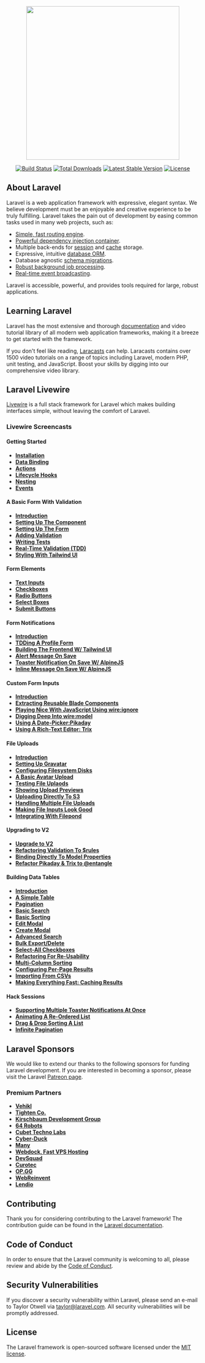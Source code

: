 <p align="center"><a href="https://laravel.com" target="_blank"><img src="https://raw.githubusercontent.com/laravel/art/master/logo-lockup/5%20SVG/2%20CMYK/1%20Full%20Color/laravel-logolockup-cmyk-red.svg" width="400"></a></p>

<p align="center">
<a href="https://travis-ci.org/laravel/framework"><img src="https://travis-ci.org/laravel/framework.svg" alt="Build Status"></a>
<a href="https://packagist.org/packages/laravel/framework"><img src="https://img.shields.io/packagist/dt/laravel/framework" alt="Total Downloads"></a>
<a href="https://packagist.org/packages/laravel/framework"><img src="https://img.shields.io/packagist/v/laravel/framework" alt="Latest Stable Version"></a>
<a href="https://packagist.org/packages/laravel/framework"><img src="https://img.shields.io/packagist/l/laravel/framework" alt="License"></a>
</p>

## About Laravel

Laravel is a web application framework with expressive, elegant syntax. We believe development must be an enjoyable and creative experience to be truly fulfilling. Laravel takes the pain out of development by easing common tasks used in many web projects, such as:

- [Simple, fast routing engine](https://laravel.com/docs/routing).
- [Powerful dependency injection container](https://laravel.com/docs/container).
- Multiple back-ends for [session](https://laravel.com/docs/session) and [cache](https://laravel.com/docs/cache) storage.
- Expressive, intuitive [database ORM](https://laravel.com/docs/eloquent).
- Database agnostic [schema migrations](https://laravel.com/docs/migrations).
- [Robust background job processing](https://laravel.com/docs/queues).
- [Real-time event broadcasting](https://laravel.com/docs/broadcasting).

Laravel is accessible, powerful, and provides tools required for large, robust applications.

## Learning Laravel

Laravel has the most extensive and thorough [documentation](https://laravel.com/docs) and video tutorial library of all modern web application frameworks, making it a breeze to get started with the framework.

If you don't feel like reading, [Laracasts](https://laracasts.com) can help. Laracasts contains over 1500 video tutorials on a range of topics including Laravel, modern PHP, unit testing, and JavaScript. Boost your skills by digging into our comprehensive video library.

## Laravel Livewire

[Livewire](https://laravel-livewire.com/) is a full stack framework for Laravel which makes building interfaces simple, without leaving the comfort of Laravel.

### Livewire Screencasts

#### Getting Started

- **[Installation](https://laravel-livewire.com/screencasts/installation)**
- **[Data Binding](https://laravel-livewire.com/screencasts/data-binding)**
- **[Actions](https://laravel-livewire.com/screencasts/actions)**
- **[Lifecycle Hooks](https://laravel-livewire.com/screencasts/hooks)**
- **[Nesting](https://laravel-livewire.com/screencasts/nesting)**
- **[Events](https://laravel-livewire.com/screencasts/events)**

#### A Basic Form With Validation

- **[Introduction](https://laravel-livewire.com/screencasts/s1-introduction)**
- **[Setting Up The Component](https://laravel-livewire.com/screencasts/s1-setting-up-the-component)**
- **[Setting Up The Form](https://laravel-livewire.com/screencasts/s1-setting-up-the-form)**
- **[Adding Validation](https://laravel-livewire.com/screencasts/s1-adding-validation)**
- **[Writing Tests](https://laravel-livewire.com/screencasts/s1-writing-tests)**
- **[Real-Time Validation (TDD)](https://laravel-livewire.com/screencasts/s1-real-time-validation)**
- **[Styling With Tailwind UI](https://laravel-livewire.com/screencasts/s1-styling)**

#### Form Elements

- **[Text Inputs](https://laravel-livewire.com/screencasts/form-inputs-text)**
- **[Checkboxes](https://laravel-livewire.com/screencasts/form-checkboxes)**
- **[Radio Buttons](https://laravel-livewire.com/screencasts/form-radios)**
- **[Select Boxes](https://laravel-livewire.com/screencasts/form-selects)**
- **[Submit Buttons](https://laravel-livewire.com/screencasts/form-submits)**

#### Form Notifications

- **[Introduction](https://laravel-livewire.com/screencasts/s2-intro)**
- **[TDDing A Profile Form](https://laravel-livewire.com/screencasts/s2-tdding-the-profile-page)**
- **[Building The Frontend W/ Tailwind UI](https://laravel-livewire.com/screencasts/s2-building-the-frontend-w-tailwind-ui)**
- **[Alert Message On Save](https://laravel-livewire.com/screencasts/s2-alert-message)**
- **[Toaster Notification On Save W/ AlpineJS](https://laravel-livewire.com/screencasts/s2-toaster-notifications)**
- **[Inline Message On Save W/ AlpineJS](https://laravel-livewire.com/screencasts/s2-inline-message)**

#### Custom Form Inputs

- **[Introduction](https://laravel-livewire.com/screencasts/s4-intro)**
- **[Extracting Reusable Blade Components](https://laravel-livewire.com/screencasts/s4-extracting-blade-components)**
- **[Playing Nice With JavaScript Using wire:ignore](https://laravel-livewire.com/screencasts/s4-wire-ignore)**
- **[Digging Deep Into wire:model](https://laravel-livewire.com/screencasts/s4-wire-model)**
- **[Using A Date-Picker:Pikaday](https://laravel-livewire.com/screencasts/s4-date-picker)**
- **[Using A Rich-Text Editor: Trix](https://laravel-livewire.com/screencasts/s4-rich-text)**

#### File Uploads

- **[Introduction](https://laravel-livewire.com/screencasts/s5-intro)**
- **[Setting Up Gravatar](https://laravel-livewire.com/screencasts/s5-gravatar)**
- **[Configuring Filesystem Disks](https://laravel-livewire.com/screencasts/s5-filesystem-disks)**
- **[A Basic Avatar Upload](https://laravel-livewire.com/screencasts/s5-avatar-upload)**
- **[Testing File Uplaods](https://laravel-livewire.com/screencasts/s5-testing-uploads)**
- **[Showing Upload Previews](https://laravel-livewire.com/screencasts/s5-upload-previews)**
- **[Uploading Directly To S3](https://laravel-livewire.com/screencasts/s5-s3-uploads)**
- **[Handling Multiple File Uploads](https://laravel-livewire.com/screencasts/s5-handling-multiple-uploads)**
- **[Making File Inputs Look Good](https://laravel-livewire.com/screencasts/s5-styling-file-inputs)**
- **[Integrating With Filepond](https://laravel-livewire.com/screencasts/s5-integrating-with-filepond)**

#### Upgrading to V2

- **[Upgrade to V2](https://laravel-livewire.com/screencasts/s6-upgrade-to-v2)**
- **[Refactoring Validation To $rules](https://laravel-livewire.com/screencasts/s6-refactor-validation)**
- **[Binding Directly To Model Properties](https://laravel-livewire.com/screencasts/s6-bind-to-models)**
- **[Refactor Pikaday & Trix to @entangle](https://laravel-livewire.com/screencasts/s6-refactor-pikaday-trix)**

#### Building Data Tables

- **[Introduction](https://laravel-livewire.com/screencasts/s7-intro)**
- **[A Simple Table](https://laravel-livewire.com/screencasts/s7-simple-table)**
- **[Pagination](https://laravel-livewire.com/screencasts/s7-pagination)**
- **[Basic Search](https://laravel-livewire.com/screencasts/s7-search)**
- **[Basic Sorting](https://laravel-livewire.com/screencasts/s7-sorting)**
- **[Edit Modal](https://laravel-livewire.com/screencasts/s7-edit-modal)**
- **[Create Modal](https://laravel-livewire.com/screencasts/s7-create-modal)**
- **[Advanced Search](https://laravel-livewire.com/screencasts/s7-advanced-search)**
- **[Bulk Export/Delete](https://laravel-livewire.com/screencasts/s7-bulk-actions)**
- **[Select-All Checkboxes](https://laravel-livewire.com/screencasts/s7-select-all)**
- **[Refactoring For Re-Usability](https://laravel-livewire.com/screencasts/s7-refactoring)**
- **[Multi-Column Sorting](https://laravel-livewire.com/screencasts/s7-multi-column-sorting)**
- **[Configuring Per-Page Results](https://laravel-livewire.com/screencasts/s7-configuring-per-page)**
- **[Importing From CSVs](https://laravel-livewire.com/screencasts/s7-csv-import)**
- **[Making Everything Fast: Caching Results](https://laravel-livewire.com/screencasts/s7-caching)**

#### Hack Sessions

- **[Supporting Multiple Toaster Notifications At Once](https://laravel-livewire.com/screencasts/s8-toasters)**
- **[Animating A Re-Ordered List](https://laravel-livewire.com/screencasts/s8-animate-move)**
- **[Drag & Drop Sorting A List](https://laravel-livewire.com/screencasts/s8-dragging-list)**
- **[Infinite Pagination](https://laravel-livewire.com/screencasts/s8-infinite-pagination)**

## Laravel Sponsors

We would like to extend our thanks to the following sponsors for funding Laravel development. If you are interested in becoming a sponsor, please visit the Laravel [Patreon page](https://patreon.com/taylorotwell).

### Premium Partners

- **[Vehikl](https://vehikl.com/)**
- **[Tighten Co.](https://tighten.co)**
- **[Kirschbaum Development Group](https://kirschbaumdevelopment.com)**
- **[64 Robots](https://64robots.com)**
- **[Cubet Techno Labs](https://cubettech.com)**
- **[Cyber-Duck](https://cyber-duck.co.uk)**
- **[Many](https://www.many.co.uk)**
- **[Webdock, Fast VPS Hosting](https://www.webdock.io/en)**
- **[DevSquad](https://devsquad.com)**
- **[Curotec](https://www.curotec.com/services/technologies/laravel/)**
- **[OP.GG](https://op.gg)**
- **[WebReinvent](https://webreinvent.com/?utm_source=laravel&utm_medium=github&utm_campaign=patreon-sponsors)**
- **[Lendio](https://lendio.com)**

## Contributing

Thank you for considering contributing to the Laravel framework! The contribution guide can be found in the [Laravel documentation](https://laravel.com/docs/contributions).

## Code of Conduct

In order to ensure that the Laravel community is welcoming to all, please review and abide by the [Code of Conduct](https://laravel.com/docs/contributions#code-of-conduct).

## Security Vulnerabilities

If you discover a security vulnerability within Laravel, please send an e-mail to Taylor Otwell via [taylor@laravel.com](mailto:taylor@laravel.com). All security vulnerabilities will be promptly addressed.

## License

The Laravel framework is open-sourced software licensed under the [MIT license](https://opensource.org/licenses/MIT).
